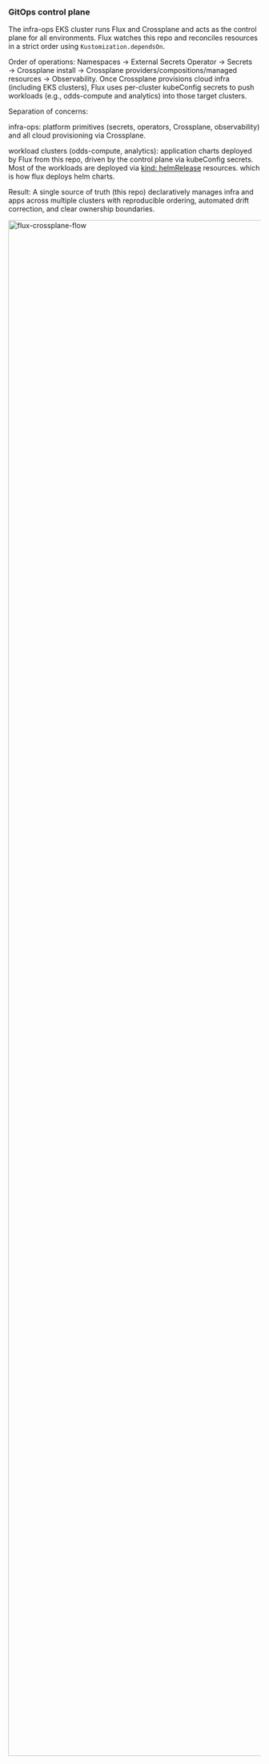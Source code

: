 ### GitOps control plane

The infra-ops EKS cluster runs Flux and Crossplane and acts as the control plane for all environments. Flux watches this repo and reconciles resources in a strict order using `Kustomization.dependsOn`.

Order of operations: Namespaces → External Secrets Operator → Secrets → Crossplane install → Crossplane providers/compositions/managed resources → Observability. Once Crossplane provisions cloud infra (including EKS clusters), Flux uses per-cluster kubeConfig secrets to push workloads (e.g., odds-compute and analytics) into those target clusters.

Separation of concerns:

infra-ops: platform primitives (secrets, operators, Crossplane, observability) and all cloud provisioning via Crossplane.

workload clusters (odds-compute, analytics): application charts deployed by Flux from this repo, driven by the control plane via kubeConfig secrets. Most of the workloads are deployed via [kind: helmRelease](https://fluxcd.io/flux/components/helm/helmreleases/) resources. which is how flux deploys helm charts.

Result: A single source of truth (this repo) declaratively manages infra and apps across multiple clusters with reproducible ordering, automated drift correction, and clear ownership boundaries.

<img width="3840" height="3069" alt="flux-crossplane-flow" src="https://github.com/user-attachments/assets/1e46702e-a8c2-4457-8c23-3ef1c0478ff8" />

